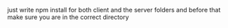 just write npm install for both client and the server folders and before that make sure you are in the correct directory 
